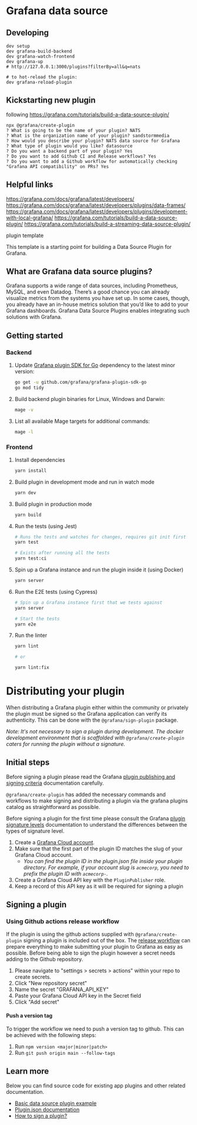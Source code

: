 # Grafana data source


## Developing


```
dev setup
dev grafana-build-backend
dev grafana-watch-frontend
dev grafana-up
# http://127.0.0.1:3000/plugins?filterBy=all&q=nats

# to hot-reload the plugin:
dev grafana-reload-plugin 
```



## Kickstarting new plugin

following https://grafana.com/tutorials/build-a-data-source-plugin/

```
npx @grafana/create-plugin
? What is going to be the name of your plugin? NATS
? What is the organization name of your plugin? sandstormmedia
? How would you describe your plugin? NATS data source for Grafana
? What type of plugin would you like? datasource
? Do you want a backend part of your plugin? Yes
? Do you want to add Github CI and Release workflows? Yes
? Do you want to add a Github workflow for automatically checking "Grafana API compatibility" on PRs? Yes
```


## Helpful links

https://grafana.com/docs/grafana/latest/developers/
https://grafana.com/docs/grafana/latest/developers/plugins/data-frames/
https://grafana.com/docs/grafana/latest/developers/plugins/development-with-local-grafana/
https://grafana.com/tutorials/build-a-data-source-plugin/
https://grafana.com/tutorials/build-a-streaming-data-source-plugin/




 plugin template

This template is a starting point for building a Data Source Plugin for Grafana.

## What are Grafana data source plugins?

Grafana supports a wide range of data sources, including Prometheus, MySQL, and even Datadog. There’s a good chance you can already visualize metrics from the systems you have set up. In some cases, though, you already have an in-house metrics solution that you’d like to add to your Grafana dashboards. Grafana Data Source Plugins enables integrating such solutions with Grafana.

## Getting started

### Backend

1. Update [Grafana plugin SDK for Go](https://grafana.com/docs/grafana/latest/developers/plugins/backend/grafana-plugin-sdk-for-go/) dependency to the latest minor version:

   ```bash
   go get -u github.com/grafana/grafana-plugin-sdk-go
   go mod tidy
   ```

2. Build backend plugin binaries for Linux, Windows and Darwin:

   ```bash
   mage -v
   ```

3. List all available Mage targets for additional commands:

   ```bash
   mage -l
   ```
### Frontend

1. Install dependencies

   ```bash
   yarn install
   ```

2. Build plugin in development mode and run in watch mode

   ```bash
   yarn dev
   ```

3. Build plugin in production mode

   ```bash
   yarn build
   ```

4. Run the tests (using Jest)

   ```bash
   # Runs the tests and watches for changes, requires git init first
   yarn test
   
   # Exists after running all the tests
   yarn test:ci
   ```

5. Spin up a Grafana instance and run the plugin inside it (using Docker)

   ```bash
   yarn server
   ```

6. Run the E2E tests (using Cypress)

   ```bash
   # Spin up a Grafana instance first that we tests against 
   yarn server
   
   # Start the tests
   yarn e2e
   ```

7. Run the linter

   ```bash
   yarn lint
   
   # or

   yarn lint:fix
   ```


# Distributing your plugin

When distributing a Grafana plugin either within the community or privately the plugin must be signed so the Grafana application can verify its authenticity. This can be done with the `@grafana/sign-plugin` package.

_Note: It's not necessary to sign a plugin during development. The docker development environment that is scaffolded with `@grafana/create-plugin` caters for running the plugin without a signature._

## Initial steps

Before signing a plugin please read the Grafana [plugin publishing and signing criteria](https://grafana.com/docs/grafana/latest/developers/plugins/publishing-and-signing-criteria/) documentation carefully.

`@grafana/create-plugin` has added the necessary commands and workflows to make signing and distributing a plugin via the grafana plugins catalog as straightforward as possible.

Before signing a plugin for the first time please consult the Grafana [plugin signature levels](https://grafana.com/docs/grafana/latest/developers/plugins/sign-a-plugin/#plugin-signature-levels) documentation to understand the differences between the types of signature level.

1. Create a [Grafana Cloud account](https://grafana.com/signup).
2. Make sure that the first part of the plugin ID matches the slug of your Grafana Cloud account.
   - _You can find the plugin ID in the plugin.json file inside your plugin directory. For example, if your account slug is `acmecorp`, you need to prefix the plugin ID with `acmecorp-`._
3. Create a Grafana Cloud API key with the `PluginPublisher` role.
4. Keep a record of this API key as it will be required for signing a plugin

## Signing a plugin

### Using Github actions release workflow

If the plugin is using the github actions supplied with `@grafana/create-plugin` signing a plugin is included out of the box. The [release workflow](./.github/workflows/release.yml) can prepare everything to make submitting your plugin to Grafana as easy as possible. Before being able to sign the plugin however a secret needs adding to the Github repository.

1. Please navigate to "settings > secrets > actions" within your repo to create secrets.
2. Click "New repository secret"
3. Name the secret "GRAFANA_API_KEY"
4. Paste your Grafana Cloud API key in the Secret field
5. Click "Add secret"

#### Push a version tag

To trigger the workflow we need to push a version tag to github. This can be achieved with the following steps:

1. Run `npm version <major|minor|patch>`
2. Run `git push origin main --follow-tags`


## Learn more

Below you can find source code for existing app plugins and other related documentation.

- [Basic data source plugin example](https://github.com/grafana/grafana-plugin-examples/tree/master/examples/datasource-basic#readme)
- [Plugin.json documentation](https://grafana.com/docs/grafana/latest/developers/plugins/metadata/)
- [How to sign a plugin?](https://grafana.com/docs/grafana/latest/developers/plugins/sign-a-plugin/)

